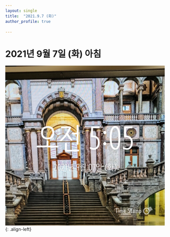 ```yaml
---
layout: single
title:  "2021.9.7 (화)"
author_profile: true

---
```


# 2021년 9월 7일 (화) 아침
![image](/assets/images/morning/20210907.jpg)
{: .align-left}
